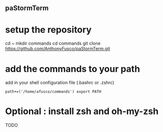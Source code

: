 ## paStormTerm

# setup the repository

cd ~
mkdir commands
cd commands
git clone https://github.com/AnthonyFusco/paStormTerm.git


# add the commands to your path

add in your shell configuration file (.bashrc or .zshrc)

`
path+=('/home/afusco/commands')
export PATH
`

# Optional : install zsh and oh-my-zsh

TODO 
